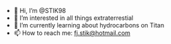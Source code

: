 - 👋 Hi, I’m @STIK98
- 👀 I’m interested in all things extraterrestial
- 🌱 I’m currently learning about hydrocarbons on Titan
- 📫 How to reach me: fj.stik@hotmail.com

<!---
STIK98/STIK98 is a ✨ special ✨ repository because its `README.md` (this file) appears on your GitHub profile.
You can click the Preview link to take a look at your changes.
--->
